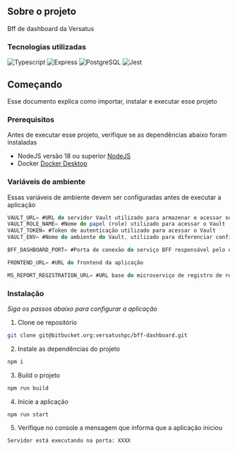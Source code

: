 <!-- ABOUT THE PROJECT -->

## Sobre o projeto

Bff de dashboard da Versatus

### Tecnologias utilizadas

![Typescript](https://img.shields.io/badge/TypeScript-007ACC?style=for-the-badge&logo=typescript&logoColor=white)
![Express](https://img.shields.io/badge/Express%20js-000000?style=for-the-badge&logo=express&logoColor=white)
![PostgreSQL](https://img.shields.io/badge/PostgreSQL-316192?style=for-the-badge&logo=postgresql&logoColor=white)
![Jest](https://img.shields.io/badge/Jest-C21325?style=for-the-badge&logo=jest&logoColor=white)

## Começando

Esse documento explica como importar, instalar e executar esse projeto

### Prerequisitos

Antes de executar esse projeto, verifique se as dependências abaixo foram instaladas

- NodeJS versão 18 ou superior [NodeJS](https://nodejs.org/en)
- Docker [Docker Desktop](https://docs.docker.com/desktop/)

### Variáveis de ambiente

Essas variáveis de ambiente devem ser configuradas antes de executar a aplicação

```ts
VAULT_URL= #URL do servidor Vault utilizado para armazenar e acessar segredos de forma segura
VAULT_ROLE_NAME= #Nome do papel (role) utilizado para acessar o Vault
VAULT_TOKEN= #Token de autenticação utilizado para acessar o Vault
VAULT_ENV= #Nome do ambiente do Vault, utilizado para diferenciar configurações entre diferentes ambientes (como staging, produção, etc)

BFF_DASHBOARD_PORT= #Porta de conexão do serviço BFF responsável pelo dashboard

FRONTEND_URL= #URL do frontend da aplicação

MS_REPORT_REGISTRATION_URL= #URL base do microserviço de registro de relatórios
```

### Instalação

_Siga os passos abaixo para configurar a aplicação_

1. Clone oe repositório

```sh
git clone git@bitbucket.org:versatushpc/bff-dashboard.git
```

2. Instale as dependências do projeto

```sh
npm i
```

3. Build o projeto

```sh
npm run build
```

4. Inicie a aplicação

```sh
npm run start
```

5. Verifique no console a mensagem que informa que a aplicação iniciou

```sh
Servidor está executando na porta: XXXX
```
